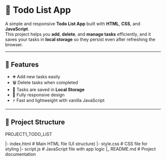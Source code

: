 # 📝 Todo List App

A simple and responsive **Todo List App** built with **HTML**, **CSS**, and **JavaScript**.  
This project helps you **add**, **delete**, and **manage tasks** efficiently, and it saves your tasks in **local storage** so they persist even after refreshing the browser.

---

## 🚀 Features
- ➕ Add new tasks easily  
- 🗑️ Delete tasks when completed  
- 💾 Tasks are saved in **Local Storage**  
- 📱 Fully responsive design  
- ⚡ Fast and lightweight with vanilla JavaScript

---

## 📂 Project Structure
PROJECT1_TODO_LIST

|- index.html # Main HTML file (UI structure)
|- style.css # CSS file for styling
|- script.js # JavaScript file with app logic
|_ README.md # Project documentation